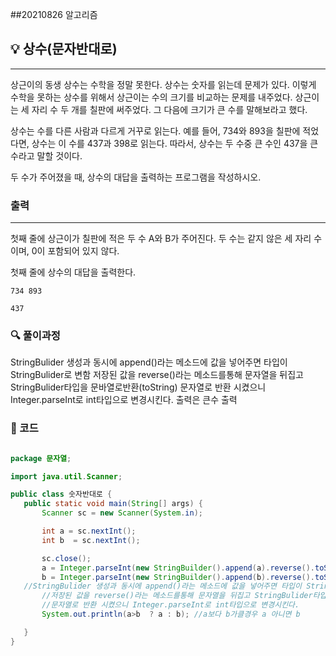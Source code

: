 ##20210826 알고리즘

## 💡 상수(문자반대로)
---
상근이의 동생 상수는 수학을 정말 못한다. 상수는 숫자를 읽는데 문제가 있다. 이렇게 수학을 못하는 상수를 위해서 상근이는 수의 크기를 비교하는 문제를 내주었다. 상근이는 세 자리 수 두 개를 칠판에 써주었다. 그 다음에 크기가 큰 수를 말해보라고 했다.

상수는 수를 다른 사람과 다르게 거꾸로 읽는다. 예를 들어, 734와 893을 칠판에 적었다면, 상수는 이 수를 437과 398로 읽는다. 따라서, 상수는 두 수중 큰 수인 437을 큰 수라고 말할 것이다.

두 수가 주어졌을 때, 상수의 대답을 출력하는 프로그램을 작성하시오.

### 출력
---
첫째 줄에 상근이가 칠판에 적은 두 수 A와 B가 주어진다. 두 수는 같지 않은 세 자리 수이며, 0이 포함되어 있지 않다.



첫째 줄에 상수의 대답을 출력한다.
```
734 893
```
```
437
```
### 🔍 풀이과정
StringBulider 생성과 동시에 append()라는 메소드에 값을 넣어주면 타입이 StringBulider로 변함
저장된 값을 reverse()라는 메소드를통해 문자열을 뒤집고 StringBulider타입을 문바열로반환(toString)
문자열로 반환 시켰으니 Integer.parseInt로 int타입으로 변경시킨다.
출력은 큰수 출력
 ###  👻 코드 

 ```java

package 문자열;

import java.util.Scanner;

public class 숫자반대로 {
    public static void main(String[] args) {
        Scanner sc = new Scanner(System.in);

        int a = sc.nextInt();
        int b  = sc.nextInt();

        sc.close();
        a = Integer.parseInt(new StringBuilder().append(a).reverse().toString());
        b = Integer.parseInt(new StringBuilder().append(b).reverse().toString());
    //StringBulider 생성과 동시에 append()라는 메소드에 값을 넣어주면 타입이 StringBulider로 변함
        //저장된 값을 reverse()라는 메소드를통해 문자열을 뒤집고 StringBulider타입을 문바열로반환(toString)
        //문자열로 반환 시켰으니 Integer.parseInt로 int타입으로 변경시킨다.
        System.out.println(a>b  ? a : b); //a보다 b가클경우 a 아니면 b

    }
}


```

 
 
